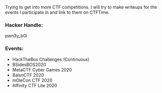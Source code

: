 Trying to get into more CTF competitions. I will try to make writeups for the events I participate in and link to them on CTFTime.

### Hacker Handle:

pwn3y_b0i

### Events:
 - HackTheBox Challenges (Continuous)
 - BSidesBOS2020
 - MetaCTF Cyber Games 2020
 - BalsnCTF 2020
 - m0leCon CTF 2020
 - Affinity CTF Lite 2020
